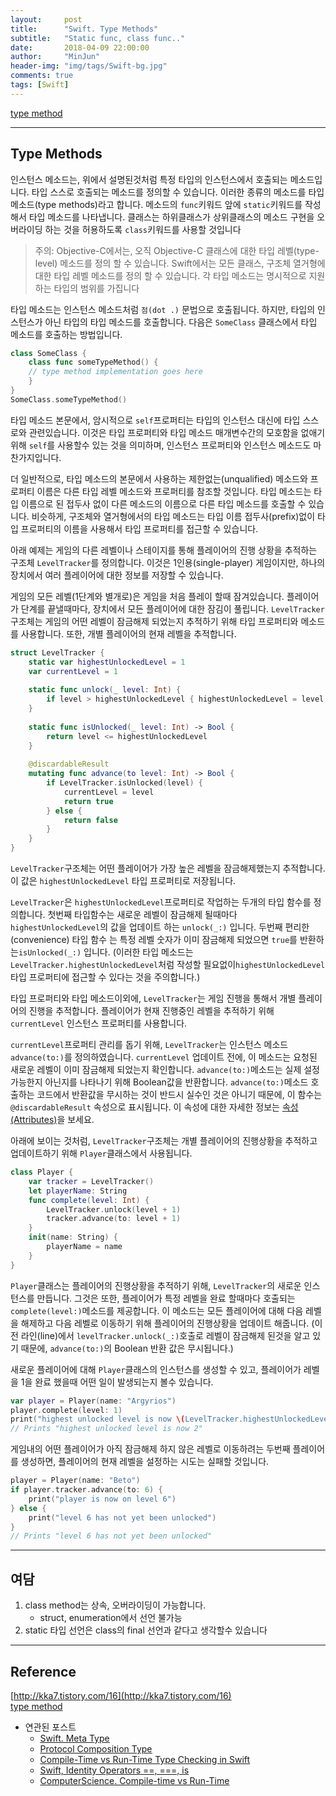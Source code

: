 ```yaml
---
layout:     post
title:      "Swift. Type Methods"
subtitle:   "Static func, class func.."
date:       2018-04-09 22:00:00
author:     "MinJun"
header-img: "img/tags/Swift-bg.jpg"
comments: true 
tags: [Swift]
---
```


[type method](https://developer.apple.com/library/content/documentation/Swift/Conceptual/Swift_Programming_Language/Methods.html#//apple_ref/doc/uid/TP40014097-CH15-ID234)

---

## Type Methods

인스턴스 메소드는, 위에서 설명된것처럼 특정 타입의 인스턴스에서 호출되는 메소드입니다. 타입 스스로 호출되는 메소드를 정의할 수 있습니다. 이러한 종류의 메소드를 타입 메소드(type methods)라고 합니다. 메소드의 `func`키워드 앞에 `static`키워드를 작성해서 타입 메소드를 나타냅니다. 클래스는 하위클래스가 상위클래스의 메소드 구현을 오버라이딩 하는 것을 허용하도록 `class`키워드를 사용할 것입니다

> 주의: Objective-C에서는, 오직 Objective-C 클래스에 대한 타입 레벨(type-level) 메소드를 정의 할 수 있습니다. Swift에서는 모든 클래스, 구조체 열거형에 대한 타입 레벨 메소드를 정의 할 수 있습니다. 각 타입 메소드는 명시적으로 지원하는 타입의 범위를 가집니다

타입 메소드는 인스턴스 메소드처럼 `점(dot .)` 문법으로 호출됩니다. 하지만, 타입의 인스턴스가 아닌 타입의 타입 메소드를 호출합니다. 다음은 `SomeClass` 클래스에서 타입 메소드를 호출하는 방법입니다.

```swift
class SomeClass { 
	class func someTypeMethod() { 
	// type method implementation goes here 
	} 
} 
SomeClass.someTypeMethod()
```

타입 메소드 본문에서, 암시적으로 `self`프로퍼티는 타입의 인스턴스 대신에 타입 스스로와 관련있습니다. 이것은 타입 프로퍼티와 타입 메소드 매개변수간의 모호함을 없애기 위해 `self`를 사용할수 있는 것을 의미하며, 인스턴스 프로퍼티와 인스턴스 메소드도 마찬가지입니다.

더 일반적으로, 타입 메소드의 본문에서 사용하는 제한없는(unqualified) 메소드와 프로퍼티 이름은 다른 타입 레벨 메소드와 프로퍼티를 참조할 것입니다. 타입 메소드는 타입 이름으로 된 접두사 없이 다른 메소드의 이름으로 다른 타입 메소드를 호출할 수 있습니다. 비슷하게, 구조체와 열거형에서의 타입 메소드는 타입 이름 접두사(prefix)없이 타입 프로퍼티의 이름을 사용해서 타입 프로퍼티를 접근할 수 있습니다.

아래 예제는 게임의 다른 레벨이나 스테이지를 통해 플레이어의 진행 상황을 추적하는 구조체 `LevelTracker`를 정의합니다. 이것은 1인용(single-player) 게임이지만, 하나의 장치에서 여러 플레이어에 대한 정보를 저장할 수 있습니다.

게임의 모든 레벨(1단계와 별개로)은 게임을 처음 플레이 할때 잠겨있습니다. 플레이어가 단계를 끝낼때마다, 장치에서 모든 플레이어에 대한 잠김이 풀립니다. `LevelTracker` 구조체는 게임의 어떤 레벨이 잠금해제 되었는지 추적하기 위해 타입 프로퍼티와 메소드를 사용합니다. 또한, 개별 플레이어의 현재 레벨을 추적합니다.


```swift
struct LevelTracker {
    static var highestUnlockedLevel = 1
    var currentLevel = 1
    
    static func unlock(_ level: Int) {
        if level > highestUnlockedLevel { highestUnlockedLevel = level }
    }
    
    static func isUnlocked(_ level: Int) -> Bool {
        return level <= highestUnlockedLevel
    }
    
    @discardableResult
    mutating func advance(to level: Int) -> Bool {
        if LevelTracker.isUnlocked(level) {
            currentLevel = level
            return true
        } else {
            return false
        }
    }
}
```

`LevelTracker`구조체는 어떤 플레이어가 가장 높은 레벨을 잠금해제했는지 추적합니다. 이 값은 `highestUnlockedLevel` 타입 프로퍼티로 저장됩니다.

`LevelTracker`은 `highestUnlockedLevel`프로퍼티로 작업하는 두개의 타입 함수를 정의합니다. 첫번째 타입함수는 새로운 레벨이 잠금해제 될때마다 `highestUnlockedLevel`의 값을 업데이트 하는 `unlock(_:)` 입니다. 두번째 편리한(convenience) 타입 함수 는 특정 레벨 숫자가 이미 잠금해제 되었으면 `true`를 반환하는`isUnlocked(_:)` 입니다. (이러한 타입 메소드는 `LevelTracker.highestUnlockedLevel`처럼 작성할 필요없이`highestUnlockedLevel`타입 프로퍼티에 접근할 수 있다는 것을 주의합니다.)

타입 프로퍼티와 타입 메소드이외에, `LevelTracker`는 게임 진행을 통해서 개별 플레이어의 진행을 추적합니다. 플레이어가 현재 진행중인 레벨을 추적하기 위해 `currentLevel` 인스턴스 프로퍼티를 사용합니다.

`currentLevel`프로퍼티 관리를 돕기 위해, `LevelTracker`는 인스턴스 메소드 `advance(to:)`를 정의하였습니다. `currentLevel` 업데이트 전에, 이 메소드는 요청된 새로운 레벨이 이미 잠금해제 되었는지 확인합니다. `advance(to:)`메소드는 실제 설정 가능한지 아닌지를 나타나기 위해 Boolean값을 반환합니다. 
`advance(to:)`메소드 호출하는 코드에서 반환값을 무시하는 것이 반드시 실수인 것은 아니기 때문에, 이 함수는 `@discardableResult` 속성으로 표시됩니다. 이 속성에 대한 자세한 정보는 [속성(Attributes)](https://developer.apple.com/library/content/documentation/Swift/Conceptual/Swift_Programming_Language/Attributes.html#//apple_ref/doc/uid/TP40014097-CH35-ID347)을 보세요.

아래에 보이는 것처럼, `LevelTracker`구조체는 개별 플레이어의 진행상황을 추적하고 업데이트하기 위해 `Player`클래스에서 사용됩니다.

```swift
class Player {
    var tracker = LevelTracker()
    let playerName: String
    func complete(level: Int) {
        LevelTracker.unlock(level + 1)
        tracker.advance(to: level + 1)
    }
    init(name: String) {
        playerName = name
    }
}
```

`Player`클래스는 플레이어의 진행상황을 추적하기 위해, `LevelTracker`의 새로운 인스턴스를 만듭니다. 그것은 또한, 플레이어가 특정 레벨을 완료 할때마다 호출되는 `complete(level:)`메소드를 제공합니다. 이 메소드는 모든 플레이어에 대해 다음 레벨을 해제하고 다음 레벨로 이동하기 위해 플레이어의 진행상황을 업데이트 해줍니다. (이전 라인(line)에서 `levelTracker.unlock(_:)`호출로 레벨이 잠금해제 된것을 알고 있기 때문에, `advance(to:)`의 Boolean 반환 값은 무시됩니다.)

새로운 플레이어에 대해 `Player`클래스의 인스턴스를 생성할 수 있고, 플레이어가 레벨을 1을 완료 했을때 어떤 일이 발생되는지 볼수 있습니다.

```swift
var player = Player(name: "Argyrios")
player.complete(level: 1)
print("highest unlocked level is now \(LevelTracker.highestUnlockedLevel)")
// Prints "highest unlocked level is now 2"
```

게임내의 어떤 플레이어가 아직 잠금해제 하지 않은 레벨로 이동하려는 두번째 플레이어를 생성하면, 플레이어의 현재 레벨을 설정하는 시도는 실패할 것입니다.

```swift
player = Player(name: "Beto")
if player.tracker.advance(to: 6) {
    print("player is now on level 6")
} else {
    print("level 6 has not yet been unlocked")
}
// Prints "level 6 has not yet been unlocked"
```

---

## 여담 

1. class method는 상속, 오버라이딩이 가능합니다.
	- struct, enumeration에서 선언 불가능
2. static 타입 선언은 class의 final 선언과 같다고 생각할수 있습니다

---

## Reference 

[http://kka7.tistory.com/16](http://kka7.tistory.com/16)<br>
[type method](https://developer.apple.com/library/content/documentation/Swift/Conceptual/Swift_Programming_Language/Methods.html#//apple_ref/doc/uid/TP40014097-CH15-ID234)

- 연관된 포스트
	- [<U>Swift. Meta Type</U>](https://devmjun.github.io/blog/Meta_Type_Swift)
	- [<U>Protocol Composition Type</U>](https://devmjun.github.io/blog/Protocol_Composition_Type)
	- [<U>Compile-Time vs Run-Time Type Checking in Swift</U>](https://devmjun.github.io/blog/Compile-Time_vs_Run_Time_Type_checking_in_Swift)
	- [<U>Swift, Identity Operators ==, ===, is</U>](https://devmjun.github.io/blog/Identity-Operators)
	- [<U>ComputerScience. Compile-time vs Run-Time</U>](https://devmjun.github.io/blog/Whats_the_difference_between_run-time_and_compile-time)